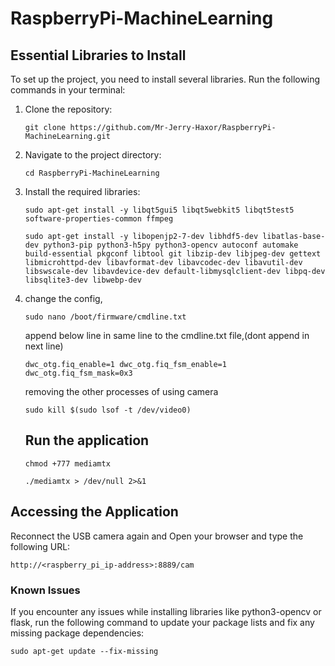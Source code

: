 # RaspberryPi-MachineLearning

## Essential Libraries to Install

To set up the project, you need to install several libraries. Run the following commands in your terminal:

1. Clone the repository:

   ```
   git clone https://github.com/Mr-Jerry-Haxor/RaspberryPi-MachineLearning.git
   ```
2. Navigate to the project directory:

   ```
   cd RaspberryPi-MachineLearning
   ```
3. Install the required libraries:

   ```
   sudo apt-get install -y libqt5gui5 libqt5webkit5 libqt5test5 software-properties-common ffmpeg
   ```


   ```
   sudo apt-get install -y libopenjp2-7-dev libhdf5-dev libatlas-base-dev python3-pip python3-h5py python3-opencv autoconf automake build-essential pkgconf libtool git libzip-dev libjpeg-dev gettext libmicrohttpd-dev libavformat-dev libavcodec-dev libavutil-dev libswscale-dev libavdevice-dev default-libmysqlclient-dev libpq-dev libsqlite3-dev libwebp-dev
   ```
4. change the config,

   ```
   sudo nano /boot/firmware/cmdline.txt
   ```
   append below line in same line to the cmdline.txt file,(dont append in next line)
   ```
   dwc_otg.fiq_enable=1 dwc_otg.fiq_fsm_enable=1 dwc_otg.fiq_fsm_mask=0x3
   ```
   removing the other processes of using camera
   ```
   sudo kill $(sudo lsof -t /dev/video0)
   ```

   ## Run the application


   ```
   chmod +777 mediamtx
   ```


   ```
   ./mediamtx > /dev/null 2>&1
   ```

## Accessing the Application

Reconnect the USB camera again and Open your browser and type the following URL:

```
http://<raspberry_pi_ip-address>:8889/cam
```

### Known Issues

If you encounter any issues while installing libraries like python3-opencv or flask, run the following command to update your package lists and fix any missing package dependencies:

```
sudo apt-get update --fix-missing
```
